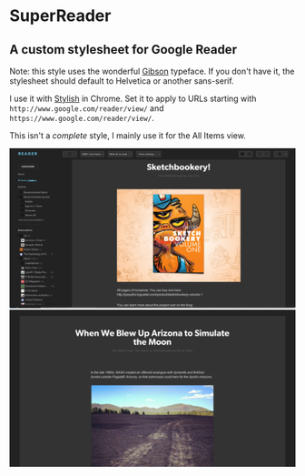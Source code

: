 # SuperReader
## A custom stylesheet for Google Reader

Note: this style uses the wonderful
[Gibson](http://www.myfonts.com/fonts/canadatype/gibson/) typeface. If
you don't have it, the stylesheet should default to Helvetica or another
sans-serif.

I use it with
[Stylish](https://chrome.google.com/webstore/detail/stylish/fjnbnpbmkenffdnngjfgmeleoegfcffe?hl=en)
in Chrome. Set it to apply to URLs starting with
`http://www.google.com/reader/view/` and
`https://www.google.com/reader/view/`.

This isn't a *complete* style, I mainly use it for the All Items view.

![Reader screenshot](reader.png)
![Reader screenshot](reader-fullscreen.png)